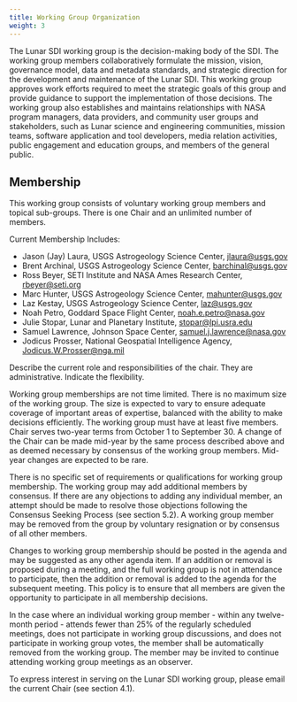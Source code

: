 ```yaml
---
title: Working Group Organization
weight: 3
---
```


The Lunar SDI working group is the decision-making body of the SDI. The working group members collaboratively formulate the mission, vision, governance model, data and metadata standards, and strategic direction for the development and maintenance of the Lunar SDI. This working group approves work efforts required to meet the strategic goals of this group and provide guidance to support the implementation of those decisions. The working group also establishes and maintains relationships with NASA program managers, data providers, and community user groups and stakeholders, such as Lunar science and engineering communities, mission teams, software application and tool developers, media relation activities, public engagement and education groups, and members of the general public.

## Membership 
This working group consists of voluntary working group members and topical sub-groups.  There is one Chair and an unlimited number of members.

Current Membership Includes:
- Jason (Jay) Laura, USGS Astrogeology Science Center, jlaura@usgs.gov
- Brent Archinal, USGS Astrogeology Science Center, barchinal@usgs.gov
- Ross Beyer, SETI Institute and NASA Ames Research Center, rbeyer@seti.org
- Marc Hunter, USGS Astrogeology Science Center, mahunter@usgs.gov
- Laz Kestay, USGS Astrogeology Science Center, laz@usgs.gov
- Noah Petro, Goddard Space Flight Center, noah.e.petro@nasa.gov
- Julie Stopar, Lunar and Planetary Institute, stopar@lpi.usra.edu
- Samuel Lawrence, Johnson Space Center, samuel.j.lawrence@nasa.gov
- Jodicus Prosser, National Geospatial Intelligence Agency, Jodicus.W.Prosser@nga.mil

Describe the current role and responsibilities of the chair. They are administrative. Indicate the flexibility. 

Working group memberships are not time limited. There is no maximum size of the working group. The size is expected to vary to ensure adequate coverage of important areas of expertise, balanced with the ability to make decisions efficiently. The working group must have at least five members. Chair serves two-year terms from October 1 to September 30. A change of the Chair can be made mid-year by the same process described above and as deemed necessary by consensus of the working group members. Mid-year changes are expected to be rare.

There is no specific set of requirements or qualifications for working group membership. The working group may add additional members by consensus. If there are any objections to adding any individual member, an attempt should be made to resolve those objections following the Consensus Seeking Process (see section 5.2). A working group member may be removed from the group by voluntary resignation or by consensus of all other members.

Changes to working group membership should be posted in the agenda and may be suggested as any other agenda item. If an addition or removal is proposed during a meeting, and the full working group is not in attendance to participate, then the addition or removal is added to the agenda for the subsequent meeting. This policy is to ensure that all members are given the opportunity to participate in all membership decisions.

In the case where an individual working group member - within any twelve-month period - attends fewer than 25% of the regularly scheduled meetings, does not participate in working group discussions, and does not participate in working group votes, the member shall be automatically removed from the working group. The member may be invited to continue attending working group meetings as an observer.

To express interest in serving on the Lunar SDI working group, please email the current Chair (see section 4.1).
